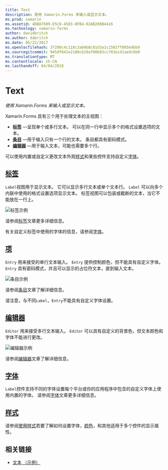 ```yaml
---
title: Text
description: 使用 Xamarin.Forms 来输入或显示文本。
ms.prod: xamarin
ms.assetid: 4DBA7689-E5C8-4583-8FB4-02AB208B4416
ms.technology: xamarin-forms
author: davidbritch
ms.author: dabritch
ms.date: 05/22/2017
ms.openlocfilehash: 37289c4c118c3a84b8c81d3a1c1502ff80564bb9
ms.sourcegitcommit: 945df041e2180cb20af08b83cc703ecd1aedc6b0
ms.translationtype: MT
ms.contentlocale: zh-CN
ms.lasthandoff: 04/04/2018
---
```

# <a name="text"></a>Text

_使用 Xamarin.Forms 来输入或显示文本。_

Xamarin.Forms 具有三个用于处理文本的主视图：

- **[标签](#Label)** &mdash;呈现单个或多行文本。 可以在同一行中显示多个的格式设置选项的文本。
- **[条目](#Entry)** &mdash;用于输入只有一个行的文本。 条目都具有密码模式。
- **[编辑器](#Editor)** &mdash;用于输入文本，可能也需要多个行。

可以使用内置或自定义更改文本外观[样式](#Styles)和某些控件支持自定义[字体](#Fonts)。

<a name="Label" />

## <a name="labellabelmd"></a>[标签](label.md)

`Label`视图用于显示文本。 它可以显示多行文本或单个文本行。 `Label` 可以向多个内联中使用的格式设置选项显示文本。 标签视图可以包装或截断的文本，当它不能放在一行上。

![](images/label.png "标签示例")

请参阅[标签](label.md)文章更多详细信息。

有关自定义标签中使用的字体的信息，请参阅[字体](fonts.md)。

<a name="Entry" />

## <a name="entryentrymd"></a>[项](entry.md)

`Entry` 用来接受的单行文本输入。 `Entry` 提供控制颜色，但不能具有自定义字体。 `Entry` 具有密码模式，并且可以显示的占位符文本，直到输入文本。

![](images/entry.png "条目示例")

请参阅[条目](entry.md)文章了解详细信息。

请注意，与不同`Label`，`Entry`不能具有自定义字体设置。

<a name="Editor" />

## <a name="editoreditormd"></a>[编辑器](editor.md)

`Editor` 用来接受多行文本输入。 `Editor` 可以具有自定义的背景色，但文本颜色和字体不能进行更改。

![](images/editor.png "编辑器示例")

请参阅[编辑器](editor.md)文章了解详细信息。

<a name="Fonts" />

## <a name="fontsfontsmd"></a>[字体](fonts.md)

`Label`控件支持不同的字体设置每个平台或你的应用程序中包含的自定义字体上使用内置的字体。 请参阅[字体](fonts.md)文章更多详细信息。

<a name="Styles" />

## <a name="stylesstylesmd"></a>[样式](styles.md)

请参阅[使用样式](~/xamarin-forms/user-interface/styles/index.md)若要了解如何设置字体，[颜色](~/xamarin-forms/user-interface/colors.md)，和其他适用于多个控件的显示属性。



## <a name="related-links"></a>相关链接

- [文本 （示例）](https://developer.xamarin.com/samples/xamarin-forms/UserInterface/Text)

